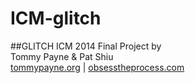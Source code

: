 ICM-glitch
==========

##GLITCH
ICM 2014 Final Project by  
Tommy Payne & Pat Shiu  
[tommypayne.org](tommypayne.org) | [obsesstheprocess.com](obsesstheprocess.com)
